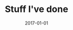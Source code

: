 ---
layout: layouts/projects.njk
title: Stuff I've done
date: 2017-01-01
permalink: /projects/index.html
eleventyNavigation:
  key: Projects
  order: 2
---